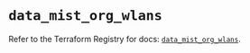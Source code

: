 # `data_mist_org_wlans`

Refer to the Terraform Registry for docs: [`data_mist_org_wlans`](https://registry.terraform.io/providers/juniper/mist/0.6.0/docs/data-sources/org_wlans).
